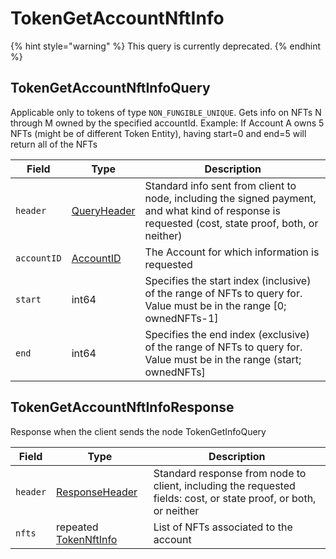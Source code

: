 # TokenGetAccountNftInfo

{% hint style="warning" %}
This query is currently deprecated.
{% endhint %}

## TokenGetAccountNftInfoQuery

Applicable only to tokens of type `NON_FUNGIBLE_UNIQUE`. Gets info on NFTs N through M owned by the specified accountId. Example: If Account A owns 5 NFTs (might be of different Token Entity), having start=0 and end=5 will return all of the NFTs

| Field       | Type                                           | Description                                                                                                                                        |
| ----------- | ---------------------------------------------- | -------------------------------------------------------------------------------------------------------------------------------------------------- |
| `header`    | [QueryHeader](../miscellaneous/queryheader.md) | Standard info sent from client to node, including the signed payment, and what kind of response is requested (cost, state proof, both, or neither) |
| `accountID` | [AccountID](../basic-types/accountid.md)       | The Account for which information is requested                                                                                                     |
| `start`     | int64                                          | Specifies the start index (inclusive) of the range of NFTs to query for. Value must be in the range \[0; ownedNFTs-1]                             |
| `end`       | int64                                          | Specifies the end index (exclusive) of the range of NFTs to query for. Value must be in the range (start; ownedNFTs]                               |

## TokenGetAccountNftInfoResponse

Response when the client sends the node TokenGetInfoQuery

| Field    | Type                                                     | Description                                                                                                      |
| -------- | -------------------------------------------------------- | ---------------------------------------------------------------------------------------------------------------- |
| `header` | [ResponseHeader](../miscellaneous/responseheader.md)     | Standard response from node to client, including the requested fields: cost, or state proof, or both, or neither |
| `nfts`   | repeated [TokenNftInfo](tokengetnftinfo.md#tokennftinfo) | List of NFTs associated to the account                                                                           |
